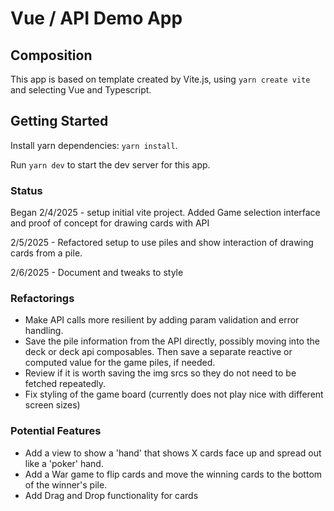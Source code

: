 # Vue / API Demo App


## Composition

This app is based on template created by Vite.js, using `yarn create vite` and selecting Vue and Typescript.


## Getting Started

Install yarn dependencies: `yarn install`.

Run `yarn dev` to start the dev server for this app.


### Status

Began 2/4/2025 - setup initial vite project. Added Game selection interface and proof of concept for drawing cards with API

2/5/2025 - Refactored setup to use piles and show interaction of drawing cards from a pile.

2/6/2025 - Document and tweaks to style


### Refactorings

* Make API calls more resilient by adding param validation and error handling.
* Save the pile information from the API directly, possibly moving into the deck or deck api composables. Then save a separate reactive or computed value for the game piles, if needed.
* Review if it is worth saving the img srcs so they do not need to be fetched repeatedly.
* Fix styling of the game board (currently does not play nice with different screen sizes)


### Potential Features
* Add a view to show a 'hand' that shows X cards face up and spread out like a 'poker' hand.
* Add a War game to flip cards and move the winning cards to the bottom of the winner's pile.
* Add Drag and Drop functionality for cards

